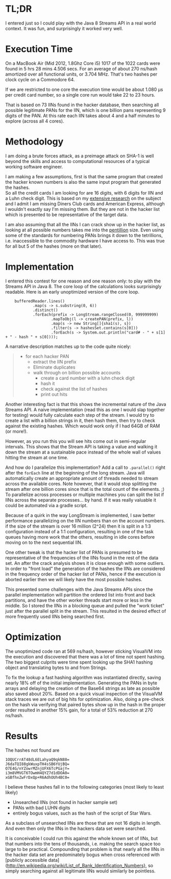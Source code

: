 TL;DR
=====

I entered just so I could play with the Java 8 Streams API in a real world 
context.  It was fun, and surprisingly it worked very well.

Execution Time
==============

On a MacBook Air (Mid 2012, 1.8Ghz Core i5) 1017 of the 1022 cards were found 
in 5 hrs 28 mins 4.506 secs.  For an average of about 270 ns/hash amortized 
over all functional units, or 3.704 MHz.  That's two hashes per clock cycle 
on a Commodore 64.  

If we are restricted to one core the execution time would be about 1.080 µs 
per credit card number, so a single core run would take 22 to 23 hours. 

That is based on 73 IINs found in the hacker database, then searching all 
possible legitimate PANs for the IIN, which is one billion pans representing
9 digits of the PAN. At this rate each IIN takes about 4 and a half minutes 
to explore (across all 4 cores).

Methodology
===========

I am doing a brute forces attack, as a preimage attack on SHA-1 is well beyond
the skills and access to computational resources of a typical working software 
engineer.

I am making a few assumptions, first is that the same program that created the 
hacker known numbers is also the same input program that generated the hashes.  
So all the credit cards I am looking for are 16 digits, with 6 digits for IIN 
and a Luhn check digit.  This is based on my 
[extensive research](http://en.wikipedia.org/wiki/Bank_card_number) on the 
subject and I admit I am missing Diners Club cards and American Express, 
although I wouldn't exactly say I'm missing them.  But they are not in the 
hacker list which is presented to be representative of the target data.


I am also assuming that all the IINs I can crack show up in the hacker list,
as looking at all possible numbers takes me into the 
[pentillion](http://www.unc.edu/~rowlett/units/large.html) size.  Even using 
some of the standards for numbering PANs brings it down to the tetrillions,
i.e. inaccessible to the commodity hardware I have access to.  This was true
for all but 5 of the hashes (more on that later).

Implementation
==============

I entered this contest for one reason and one reason only: to play with the 
Streams API in Java 8.  The core loop of the calculations looks surprisingly
readable.  Here is an early unoptimized version of the core loop.

        bufferedReader.lines()
                .map(s -> s.substring(0, 6))
                .distinct()
                .forEach(prefix -> LongStream.rangeClosed(0, 999999999)
                        .mapToObj(l -> createPAN(prefix, l))
                        .map(s -> new String[]{sha1(s), s})
                        .filter(s -> hashesSet.contains(s[0]))
                        .forEach(s -> System.out.println("card# - " + s[1] + " - hash " + s[0])));

A narrative description matches up to the code quite nicely:

> * for each hacker PAN
>     * extract the IIN prefix
>     * Eliminate duplicates
>     * walk through on billion possible accounts
>         * create a card number with a luhn check digit
>         * hash it
>         * check against the list of hashes
>         * print out hits


Another interesting fact is that this shows the incremental nature of the 
Java Streams API.  A naive implementation (read this as one I would slap
together for testing) would fully calculate each step of the stream.  I
would try to create a list with a billion strings in it, then hash them, 
then try to check against the existing hashes.  Which would work only if 
I had 64GB of RAM (or more!).

However, as you run this you will see hits come out in semi-regular intervals.
This shows that the Stream API is taking a value and walking it down the stream
at a sustainable pace instead of the whole wall of values hitting the stream
at one time.

And how do I parallelize this implementation?  Add a call to `.parallel()` 
right after the `forEach` line at the beginning of the long stream.  Java will
automatically create an appropriate amount of threads needed to stream across
the available cores.  Note however, that it would stop splitting the stream
after one billion cores since that is the total count of the elements. ;)
To parallelize across processes or multiple machines you can split the 
list if IINs across the separate processes... by hand.  If it was really
valuable it could be automated via a gradle script.

Because of a quirk in the way LongStream is implemented, I saw better 
performance parallelizing on the IIN numbers than on the account numbers.
if the size of the stream is over 16 million (2^24) then it is split in a 1:3
configuration instead of a 1:1 configuration, resulting in one of the task 
queues having more work that the others, resulting in idle cores before moving
on to the next sequential IIN.

One other tweak is that the hacker list of PANs is presumed to be representative
of the frequencies of the IINs found in the rest of the data set.  An after
the crack analysis shows it is close enough with some outliers.  In order to 
"front load" the generation of the hashes the IINs are considered in the 
frequency order of the hacker list of PANs, hence if the execution is aborted
earlier then we will likely have the most possible hashes.  

This presented some  challenges with the Java Streams APIs since the parallel 
implementation will partition the ordered list into front and back partitions, 
and have the other worker threads start more or less in the middle.  So I 
stored the IINs in a blocking queue and pulled the "work ticket" just after the
parallel split in the stream.  This resulted in the desired effect of more
frequently used IINs being searched first.

Optimization
============
The unoptimized code ran at 569 ns/hash, however sticking VisualVM into the 
execution and discovered that there was a lot of time not spent hashing.  The 
two biggest culprits were time spent looking up the SHA1 hashing object and
translating bytes to and from Strings.

To fix the lookup a fast hashing algorithm was instantiated directly, saving
nearly 18% off of the initial implementation.  Generating the PANs in byte 
arrays and delaying the creation of the Base64 strings as late as possible also
saved about 20%.  Based on a quick visual inspection of the VisualVM stack 
traces we are out of big hits for optimization.  Also, doing a pre-check on the 
hash via verifying that paired bytes show up in the hash in the proper order
resulted in another 15% gain, for a total of 53% reduction at 270 ns/hash.


Results
=======

The hashes not found are

    1OQUCrrAT48dL6ELahyaQ9qkN88=
    J6daTQI88gkWuxpTH4sSB6YUjBQ=
    O7E4G/nYZowrMZnjUFX6TcPGajY=
    i3m8VMVGT6TOwmH4QYZ7d1dDOA0=
    xGBfhxZwFrDxQp+R6AdhOUh4BC0=

I believe these hashes fall in to the following categories (most likely to 
least likely)

* Unsearched IINs (not found in hacker sample set)
* PANs with bad LUHN digits
* entirely bogus values, such as the hash of the script of Star Wars.
 
As a subclass of unsearched IINs are those that are not 16 digits in length.  
And even then only the IINs in the hackers data set were searched.  

It is conceivable I could run this against the whole known set of IINs, but 
that numbers into the tens of thousands, i.e. making the search space too 
large to be practical.  Compounding that problem is that nearly all the IINs 
in the hacker data set are predominately bogus when cross referenced with 
[publicly accessible 
data](http://en.wikipedia.org/wiki/List_of_Bank_Identification_Numbers}, so
simply searching against all legitimate IINs would similarly be pointless.
